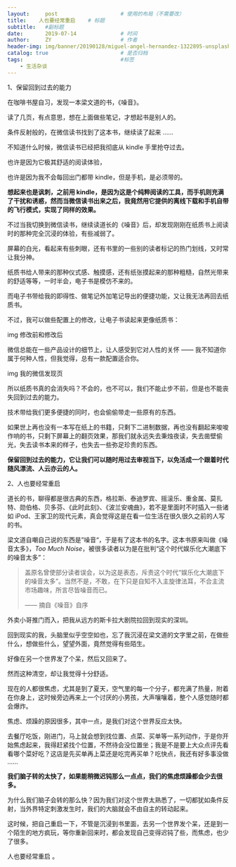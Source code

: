 ```yaml
---
layout:     post                    # 使用的布局（不需要改）
title:    人也要经常重启    # 标题 
subtitle:   #副标题
date:       2019-07-14              # 时间
author:     ZY                      # 作者
header-img: img/banner/20190128/miguel-angel-hernandez-1322895-unsplash.jpg    #这篇文章标题背景图片
catalog: true                       # 是否归档
tags:                               #标签
    - 生活杂谈
---
```


1、保留回到过去的能力  

在咖啡书屋自习，发现一本梁文道的书，《噪音》。  

读了几页，有点意思，想在上面做些笔记，才想起书是别人的。  

条件反射般的，在微信读书找到了这本书，继续读了起来 ……    

不知道什么时候，微信读书已经把我彻底从 kindle 手里抢夺过去。  

也许是因为它极其舒适的阅读体验，  

也许是因为我不会每回出门都带 kindle，但是手机，是必须带的。  

**想起来也是讽刺，之前用 kindle，是因为这是个纯粹阅读的工具，而手机则充满了干扰和诱惑，然而当微信读书出来之后，我竟然用它提供的离线下载和手机自带的飞行模式，实现了同样的效果。**  

不过当我切换到微信读书，继续读道长的《噪音》后，却发现刚刚在纸质书上阅读时的那种完全沉浸的体验，有些减弱了。  

屏幕的白光，看起来有些刺眼，还有书里的一些别的读者标记的热门划线，又时常让我分神。  

纸质书给人带来的那种仪式感、触摸感，还有纸张摸起来的那种粗糙，自然光带来的舒适等等，一时半会，电子书是模仿不来的。  

而电子书带给我的即得性、做笔记外加笔记导出的便捷功能，又让我无法再回去纸质书。  

不过，我可以做些配置上的修改，让电子书读起来更像纸质书：  

img 修改前和修改后  

微信总能在一些产品设计的细节上，让人感受到它对人性的关怀 —— 我不知道你属于何种人性，但我觉得，总有一款配置适合你。  

img 我的微信发现页  

所以纸质书真的会消失吗？不会的，也不可以，我们不能止步不前，但是也不能丧失回到过去的能力。  

技术带给我们更多便捷的同时，也会偷偷带走一些原有的东西。  

如果世上再也没有一本写在纸上的书籍，只剩下二进制数据，再也没有翻起来唆唆作响的书，只剩下屏幕上的翻页效果，那我们就永远失去秉烛夜读，失去凿壁偷光，失去读书本来的样子，也失去一些弥足珍贵的东西。  

**保留回到过去的能力，它让我们可以随时用过去审视当下，以免活成一个跟着时代随风漂流、人云亦云的人。**  

2、人也要经常重启  

道长的书，聊得都是很古典的东西，格拉斯、泰迪罗宾、摇滚乐、重金属、莫扎特、勋伯格、贝多芬、《此时此刻》、《波兰安魂曲》，若不是里面时不时插入一些诸如 iPod、王家卫的现代元素，真会觉得这是在看一位生活在很久很久之前的人写的书。  

梁文道自嘲自己说的东西是”噪音“，于是有了这本书的名字。这本书原来叫做《噪音太多》，*Too Much Noise*，被很多读者以为是在批判“这个时代娱乐化大潮底下的噪音太多”：      

> 盖原名曾使部分读者误会，以为这是表态，斥责这个时代“娱乐化大潮底下的噪音太多”。当然不是，不敢，在下只是自知不入主旋律法耳，不合主流市场趣味，所言尽皆噪音而已。
>
>  —— 摘自《噪音》自序

外卖小哥推门而入，把我从远方的斯卡拉大剧院拉回到现实的深圳。

回到现实的我，头脑里似乎空空如也，忘了我沉浸在梁文道的文字里之前，在做些什么，想做些什么，望望外面，竟然觉得有些陌生。

好像在另一个世界发了个呆，然后又回来了。

然而这种清空，却让我觉得十分舒适。

现在的人都很焦虑，尤其是到了夏天，空气里的每一个分子，都充满了热量，附着在你身上，这时候旁边再来上一个讨厌的小男孩，大声嚷嚷着，整个人感觉随时都会爆炸。  

焦虑、烦躁的原因很多，其中一点，是我们对这个世界反应太快。  

去餐厅吃饭，刚进门，马上就会想到找位置、点菜、买单等一系列动作，于是你开始焦虑起来，我得赶紧找个位置，不然待会没位置坐；我是不是要上大众点评先看看哪个菜好吃？这店是先买单再上菜还是吃完再买单？吃快点，我还有好多事没做 ......  

**我们脑子转的太快了，如果能稍微迟钝那么一点点，我们的焦虑烦躁都会少去很多。**  

为什么我们脑子会转的那么快？因为我们对这个世界太熟悉了，一切都犹如条件反射，当外界特定刺激发生时，我们的大脑就会不由自主的转动起来。  

这时候，把自己重启一下，不管是沉浸到书里面，去另一个世界发个呆，还是到一个陌生的地方疯玩，等你重新回来时，都会发现自己变得迟钝了些，而焦虑，也少了很多。  

人也要经常重启 。  













